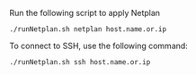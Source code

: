 Run the following script to apply Netplan

    ./runNetplan.sh netplan host.name.or.ip

To connect to SSH, use the following command:

    ./runNetplan.sh ssh host.name.or.ip